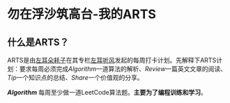 # 勿在浮沙筑高台-我的ARTS
## 什么是ARTS？
ARTS是由[左耳朵耗子](http://weibo.com/haoel?s=6cm7D0)在其专栏[左耳听风](https://time.geekbang.org/column/48)发起的每周打卡计划。先解释下ARTS计划：要求每周必须完成*Algorithm*一道算法的解析、*Review*一篇英文文章的阅读、*Tip*一个知识点的总结、*Share*一个价值观的分享。

***Algorithm***
每周至少做一道LeetCode算法题。**主要为了编程训练和学习**。


